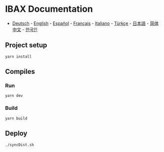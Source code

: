 # IBAX Documentation


- [Deutsch](docs/de/README.md) - [English](docs/README.md) - [Español](docs/es/README.md) - [Français](docs/fr/README.md) - [Italiano](docs/it/README.md) - [Türkçe](docs/tr-TR/README.md) - [日本語](docs/ja/README.md) - [简体中文](docs/zh-CN/README.md) - [한국인](docs/kr/README.md)


## Project setup
```shell
yarn install
```

## Compiles

### Run
```shell
yarn dev
```


### Build
```shell
yarn build
```


## Deploy
```shell
./syncDist.sh
```

